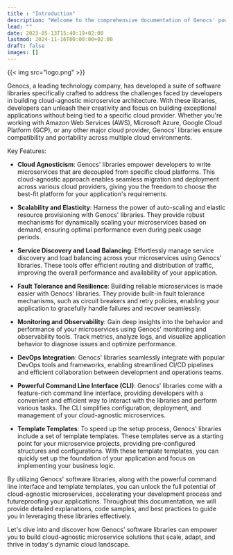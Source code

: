 ```yaml
---
title : "Introduction"
description: "Welcome to the comprehensive documentation of Genocs' powerful software libraries designed to revolutionize the development of cloud-agnostic microservice solutions. In this guide, we will explore the various capabilities and features offered by these libraries, empowering you to create robust and scalable applications that seamlessly adapt to any cloud environment."
lead: ""
date: 2023-05-13T15:40:19+02:00
lastmod: 2024-11-16T00:00:00+02:00
draft: false
images: []
---
```


{{< img src="logo.png" >}}

Genocs, a leading technology company, has developed a suite of software libraries specifically crafted to address the challenges faced by developers in building cloud-agnostic microservice architecture. With these libraries, developers can unleash their creativity and focus on building exceptional applications without being tied to a specific cloud provider. Whether you're working with Amazon Web Services (AWS), Microsoft Azure, Google Cloud Platform (GCP), or any other major cloud provider, Genocs' libraries ensure compatibility and portability across multiple cloud environments.

Key Features:

- **Cloud Agnosticism**: Genocs' libraries empower developers to write microservices that are decoupled from specific cloud platforms. This cloud-agnostic approach enables seamless migration and deployment across various cloud providers, giving you the freedom to choose the best-fit platform for your application's requirements.

- **Scalability and Elasticity**: Harness the power of auto-scaling and elastic resource provisioning with Genocs' libraries. They provide robust mechanisms for dynamically scaling your microservices based on demand, ensuring optimal performance even during peak usage periods.

- **Service Discovery and Load Balancing**: Effortlessly manage service discovery and load balancing across your microservices using Genocs' libraries. These tools offer efficient routing and distribution of traffic, improving the overall performance and availability of your application.

- **Fault Tolerance and Resilience**: Building reliable microservices is made easier with Genocs' libraries. They provide built-in fault tolerance mechanisms, such as circuit breakers and retry policies, enabling your application to gracefully handle failures and recover seamlessly.

- **Monitoring and Observability**: Gain deep insights into the behavior and performance of your microservices using Genocs' monitoring and observability tools. Track metrics, analyze logs, and visualize application behavior to diagnose issues and optimize performance.

- **DevOps Integration**: Genocs' libraries seamlessly integrate with popular DevOps tools and frameworks, enabling streamlined CI/CD pipelines and efficient collaboration between development and operations teams.

- **Powerful Command Line Interface (CLI)**: Genocs' libraries come with a feature-rich command line interface, providing developers with a convenient and efficient way to interact with the libraries and perform various tasks. The CLI simplifies configuration, deployment, and management of your cloud-agnostic microservices.

- **Template Templates**: To speed up the setup process, Genocs' libraries include a set of template templates. These templates serve as a starting point for your microservice projects, providing pre-configured structures and configurations. With these template templates, you can quickly set up the foundation of your application and focus on implementing your business logic.

By utilizing Genocs' software libraries, along with the powerful command line interface and template templates, you can unlock the full potential of cloud-agnostic microservices, accelerating your development process and futureproofing  your applications. Throughout this documentation, we will provide detailed explanations, code samples, and best practices to guide you in leveraging these libraries effectively.

Let's dive into and discover how Genocs' software libraries can empower you to build cloud-agnostic microservice solutions that scale, adapt, and thrive in today's dynamic cloud landscape.
